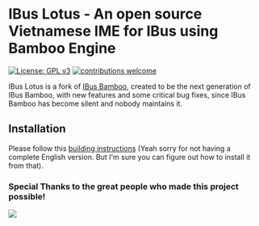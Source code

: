 # IBus Lotus - An open source Vietnamese IME for IBus using Bamboo Engine

[![License: GPL v3](https://img.shields.io/badge/License-GPL%20v3-blue.svg)](https://opensource.org/licenses/GPL-3.0)
[![contributions welcome](https://img.shields.io/badge/contributions-welcome-brightgreen.svg?style=flat)](https://github.com/BambooEngine/ibus-bamboo)

IBus Lotus is a fork of [IBus Bamboo](https://github.com/BambooEngine/ibus-bamboo), created to be the next generation of IBus Bamboo, with new features and some critical bug fixes, since IBus Bamboo has become silent and nobody maintains it.

## Installation
Please follow this [building instructions](docs/building_instructions.md) (Yeah sorry for not having a complete English version. But I'm sure you can figure out how to install it from that).

### Special Thanks to the great people who made this project possible!

<a href="https://github.com/BambooEngine/ibus-bamboo/graphs/contributors">
  <img src="https://contrib.rocks/image?repo=BambooEngine/ibus-bamboo" />
</a>
